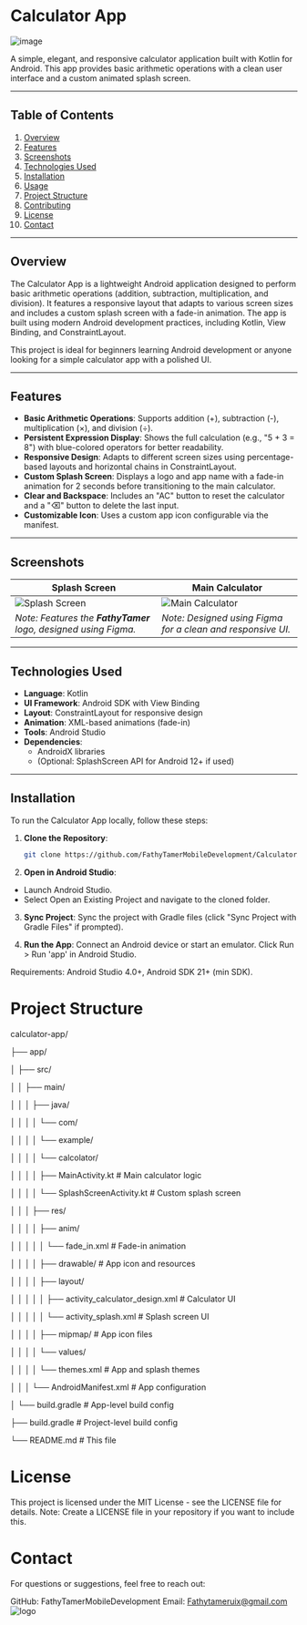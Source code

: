 # Calculator App
![image](https://github.com/user-attachments/assets/283efcc0-ad40-4441-802c-5e656b8aceb9)

A simple, elegant, and responsive calculator application built with Kotlin for Android. This app provides basic arithmetic operations with a clean user interface and a custom animated splash screen.

---

## Table of Contents
1. [Overview](#overview)
2. [Features](#features)
3. [Screenshots](#screenshots)
4. [Technologies Used](#technologies-used)
5. [Installation](#installation)
6. [Usage](#usage)
7. [Project Structure](#project-structure)
8. [Contributing](#contributing)
9. [License](#license)
10. [Contact](#contact)

---

## Overview

The Calculator App is a lightweight Android application designed to perform basic arithmetic operations (addition, subtraction, multiplication, and division). It features a responsive layout that adapts to various screen sizes and includes a custom splash screen with a fade-in animation. The app is built using modern Android development practices, including Kotlin, View Binding, and ConstraintLayout.

This project is ideal for beginners learning Android development or anyone looking for a simple calculator app with a polished UI.

---

## Features

- **Basic Arithmetic Operations**: Supports addition (+), subtraction (-), multiplication (×), and division (÷).
- **Persistent Expression Display**: Shows the full calculation (e.g., "5 + 3 = 8") with blue-colored operators for better readability.
- **Responsive Design**: Adapts to different screen sizes using percentage-based layouts and horizontal chains in ConstraintLayout.
- **Custom Splash Screen**: Displays a logo and app name with a fade-in animation for 2 seconds before transitioning to the main calculator.
- **Clear and Backspace**: Includes an "AC" button to reset the calculator and a "⌫" button to delete the last input.
- **Customizable Icon**: Uses a custom app icon configurable via the manifest.

---

## Screenshots

| Splash Screen | Main Calculator |
|---------------|-----------------|
| ![Splash Screen](https://github.com/user-attachments/assets/85a66fa1-d4b5-4f8c-b421-1f634486dd55) | ![Main Calculator](https://github.com/user-attachments/assets/d52a5b0f-7bde-45db-8a69-2055325bcd79) |
| *Note: Features the **FathyTamer** logo, designed using Figma.* | *Note: Designed using Figma for a clean and responsive UI.* |
---

## Technologies Used

- **Language**: Kotlin
- **UI Framework**: Android SDK with View Binding
- **Layout**: ConstraintLayout for responsive design
- **Animation**: XML-based animations (fade-in)
- **Tools**: Android Studio
- **Dependencies**: 
  - AndroidX libraries
  - (Optional: SplashScreen API for Android 12+ if used)

---

## Installation

To run the Calculator App locally, follow these steps:

1. **Clone the Repository**:
   ```bash
   git clone https://github.com/FathyTamerMobileDevelopment/CalculatorApplication.git
   
2. **Open in Android Studio**:
- Launch Android Studio.
- Select Open an Existing Project and navigate to the cloned folder.
  
3. **Sync Project**:
Sync the project with Gradle files (click "Sync Project with Gradle Files" if prompted).

5. **Run the App**:
Connect an Android device or start an emulator.
Click Run > Run 'app' in Android Studio.


Requirements: Android Studio 4.0+, Android SDK 21+ (min SDK).



# Project Structure

calculator-app/

├── app/

│   ├── src/

│   │   ├── main/

│   │   │   ├── java/

│   │   │   │   └── com/

│   │   │   │       └── example/

│   │   │   │           └── calcolator/

│   │   │   │               ├── MainActivity.kt                # Main calculator logic

│   │   │   │               └── SplashScreenActivity.kt        # Custom splash screen

│   │   │   ├── res/

│   │   │   │   ├── anim/

│   │   │   │   │   └── fade_in.xml                        # Fade-in animation

│   │   │   │   ├── drawable/                              # App icon and resources

│   │   │   │   ├── layout/

│   │   │   │   │   ├── activity_calculator_design.xml     # Calculator UI

│   │   │   │   │   └── activity_splash.xml                # Splash screen UI

│   │   │   │   ├── mipmap/                                # App icon files

│   │   │   │   └── values/

│   │   │   │       └── themes.xml                         # App and splash themes

│   │   │   └── AndroidManifest.xml                        # App configuration

│   └── build.gradle                                       # App-level build config

├── build.gradle                                           # Project-level build config

└── README.md                                              # This file


# License
This project is licensed under the MIT License - see the LICENSE file for details.
Note: Create a LICENSE file in your repository if you want to include this.

# Contact
For questions or suggestions, feel free to reach out:

GitHub: FathyTamerMobileDevelopment
Email: Fathytameruix@gmail.com![logo](https://github.com/user-attachments/assets/de564699-998b-446e-ac3f-b82c912e6d0b)

